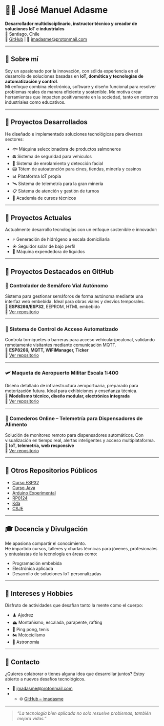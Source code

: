 # 👨‍💻 José Manuel Adasme

**Desarrollador multidisciplinario, instructor técnico y creador de soluciones IoT e industriales**  
📍 Santiago, Chile  
🔗 [GitHub](https://github.com/jmadasme) | 📧 jmadasme@protonmail.com 

---

## 🧭 Sobre mí

Soy un apasionado por la innovación, con sólida experiencia en el desarrollo de soluciones basadas en **IoT, domótica y tecnologías de automatización y control**.  
Mi enfoque combina electrónica, software y diseño funcional para resolver problemas reales de manera eficiente y sostenible. Me motiva crear herramientas que impacten positivamente en la sociedad, tanto en entornos industriales como educativos.

---

## 💼 Proyectos Desarrollados

He diseñado e implementado soluciones tecnológicas para diversos sectores:

- 🐟 Máquina seleccionadora de productos salmoneros  
- 🚘 Sistema de seguridad para vehículos  
- 🧠 Sistema de enrolamiento y detección facial  
- 📟 Tótem de autoatención para cines, tiendas, minería y casinos  
- 📊 Plataforma IoT propia  
- 🛰 Sistema de telemetría para la gran minería  
- 📋 Sistema de atención y gestión de turnos  
- 🧪 Academia de cursos técnicos

---

## 🧪 Proyectos Actuales

Actualmente desarrollo tecnologías con un enfoque sostenible e innovador:

- ⚡ Generación de hidrógeno a escala domiciliaria  
- ☀️ Seguidor solar de bajo perfil  
- 🧴 Máquina expendedora de líquidos

---

## 🚀 Proyectos Destacados en GitHub

### 🚦 Controlador de Semáforo Vial Autónomo

Sistema para gestionar semáforos de forma autónoma mediante una interfaz web embebida. Ideal para obras viales y desvíos temporales.  
🔧 **ESP8266/ESP32**, EEPROM, HTML embebido  
🔗 [Ver repositorio](https://github.com/jmadasme/Controlador-Semaforo-Vial)

---

### 🔐 Sistema de Control de Acceso Automatizado

Controla torniquetes o barreras para acceso vehicular/peatonal, validando remotamente visitantes mediante comunicación MQTT.  
🔧 **ESP8266, MQTT, WiFiManager, Ticker**  
🔗 [Ver repositorio](https://github.com/jmadasme/Control-Acceso-Torniquete)

---

### 🛩️ Maqueta de Aeropuerto Militar Escala 1:400

Diseño detallado de infraestructura aeroportuaria, preparado para motorización futura. Ideal para exhibiciones y enseñanza técnica.  
🔧 **Modelismo técnico, diseño modular, electrónica integrada**  
🔗 [Ver repositorio](https://github.com/jmadasme/Maqueta-Aeropuerto-Militar)

---

### 🐾 Comederos Online – Telemetría para Dispensadores de Alimento

Solución de monitoreo remoto para dispensadores automáticos. Con visualización en tiempo real, alertas inteligentes y acceso multiplataforma.  
🔧 **IoT, telemetría, web responsive**  
🔗 [Ver repositorio](https://github.com/jmadasme/Comederos-Online)

---

## 📂 Otros Repositorios Públicos

- [Curso ESP32](https://github.com/jmadasme/cursoesp32)
- [Curso Java](https://github.com/jmadasme/Curso-Java)
- [Arduino Experimental](https://github.com/jmadasme/ArduinoExperimental)
- [RP0124](https://github.com/jmadasme/RP0124)
- [Kda](https://github.com/jmadasme/Kda)
- [CSJE](https://github.com/jmadasme/CSJE)

---

## 🎓 Docencia y Divulgación

Me apasiona compartir el conocimiento.  
He impartido cursos, talleres y charlas técnicas para jóvenes, profesionales y entusiastas de la tecnología en áreas como:

- Programación embebida
- Electrónica aplicada
- Desarrollo de soluciones IoT personalizadas

---

## 🎯 Intereses y Hobbies

Disfruto de actividades que desafían tanto la mente como el cuerpo:

- ♟️ Ajedrez  
- 🏔️ Montañismo, escalada, parapente, rafting  
- 🏓 Ping pong, tenis  
- 🏍️ Motociclismo  
- 🔭 Astronomía

---

## 🤝 Contacto

¿Quieres colaborar o tienes alguna idea que desarrollar juntos? Estoy abierto a nuevos desafíos tecnológicos.

- 📧 jmadasme@protonmail.com  
- - 🌐 [GitHub – jmadasme](https://github.com/jmadasme)

---

> _“La tecnología bien aplicada no solo resuelve problemas, también mejora vidas.”_
